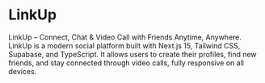 # LinkUp
LinkUp – Connect, Chat &amp; Video Call with Friends Anytime, Anywhere. LinkUp is a modern social platform built with Next.js 15, Tailwind CSS, Supabase, and TypeScript. It allows users to create their profiles, find new friends, and stay connected through video calls, fully responsive on all devices.
